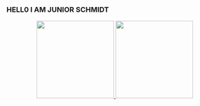 ###  HELL0 I AM JUNIOR SCHMIDT 

<div align="center">
  <a href="https://github.com/jrschmidtt">
  <img height="180em" src="https://github-readme-stats.vercel.app/api?username=jrschmidtt&show_icons=true&theme=chartreuse-dark&include_all_commits=true&count_private=true"/>
  <img height="180em" src="https://github-readme-stats.vercel.app/api/top-langs/?username=jrschmidtt&layout=compact&langs_count=7&theme=chartreuse-dark"/>
</div>


